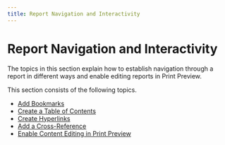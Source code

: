 ```yaml
---
title: Report Navigation and Interactivity
---
```

# Report Navigation and Interactivity
The topics in this section explain how to establish navigation through a report in different ways and enable editing reports in Print Preview.

This section consists of the following topics.
* [Add Bookmarks](../../../../../interface-elements-for-desktop/articles/report-designer/report-designer-for-wpf/creating-reports/report-navigation-and-interactivity/add-bookmarks.md)
* [Create a Table of Contents](../../../../../interface-elements-for-desktop/articles/report-designer/report-designer-for-wpf/creating-reports/report-navigation-and-interactivity/create-a-table-of-contents.md)
* [Create Hyperlinks](../../../../../interface-elements-for-desktop/articles/report-designer/report-designer-for-wpf/creating-reports/report-navigation-and-interactivity/create-hyperlinks.md)
* [Add a Cross-Reference](../../../../../interface-elements-for-desktop/articles/report-designer/report-designer-for-wpf/creating-reports/report-navigation-and-interactivity/add-a-cross-reference.md)
* [Enable Content Editing in Print Preview](../../../../../interface-elements-for-desktop/articles/report-designer/report-designer-for-wpf/creating-reports/report-navigation-and-interactivity/enable-content-editing-in-print-preview.md)